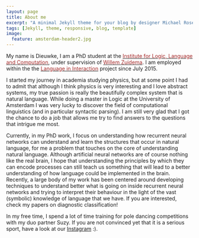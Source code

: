 ```yaml
---
layout: page
title: About me
excerpt: "A minimal Jekyll theme for your blog by designer Michael Rose."
tags: [Jekyll, theme, responsive, blog, template]
image:
  feature: amsterdam-header2.jpg
---
```


My name is Dieuwke, I am a PhD student at the <a href="http://illc.uva.nl" target="_blank"><font color="brown">Institute for Logic, Language and Computation</font></a>, under supervision of <a href="https://staff.fnwi.uva.nl/w.zuidema/" target="_blank"><font color="brown">Willem Zuidema</font></a>. 
I am employed within the the <a href="https://www.languageininteraction.nl/" target="_blank"><font color="brown">Language in Interaction</font></a> project since July 2015.   

I started my journey in academia studying physics, but at some point I had to admit that although I think physics is very interesting and I love abstract systems, my true passion is really the beautifully complex system that is natural language.
While doing a master in Logic at the University of Amsterdam I was very lucky to discover the field of computational linguistics (and in particular syntactic parsing).
I am still very glad that I got the chance to do a job that allows me try to find answers to the questions that intrigue me most.

Currently, in my PhD work, I focus on understanding how recurrent neural networks can understand and learn the structures that occur in natural language, for me a problem that touches on the core of understanding natural language.
Although artificial neural networks are of course nothing like the real brain, I hope that understanding the principles by which they can encode processes can still teach us something that will lead to a better understanding of how language could be implemented in the brain.   
Recently, a large body of my work has been centered around developing techniques to understand better what is going on inside recurrent neural networks and trying to interpret their behaviour in the light of the vast (symbolic) knowledge of language that we have.
If you are interested, check my papers on diagnostic classification!   

In my free time, I spend a lot of time training for pole dancing competitions with my duo partner Suzy. 
If you are not convinced yet that it is a serious sport, have a look at our <a href="https://www.instagram.com/duo_polenotti/" target="_blank">Instagram</a> :).
